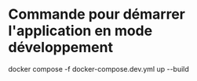 # Commande pour démarrer l'application en mode développement

docker compose -f docker-compose.dev.yml up --build